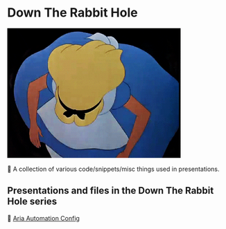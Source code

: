 # Down The Rabbit Hole

![Alice in Wonderland Alice](assets/dtrb-alice.gif)

📕 A collection of various code/snippets/misc things used in presentations.

## Presentations and files in the Down The Rabbit Hole series

📜 [Aria Automation Config](/AriaAutomationConfig)
